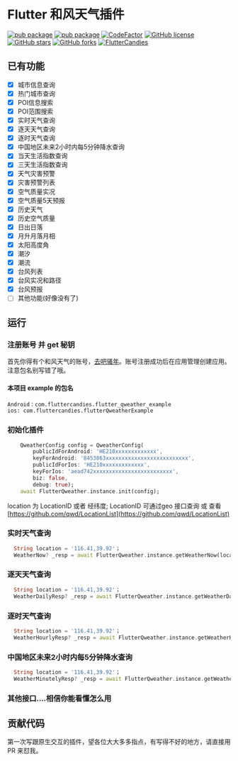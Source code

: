 # Flutter 和风天气插件 

[![pub package](https://img.shields.io/pub/v/flutter_qweather?logo=dart&label=stable&style=flat-square)](https://pub.dev/packages/flutter_qweather)
[![pub package](https://img.shields.io/pub/v/flutter_qweather?color=42a012&include_prereleases&label=dev&logo=dart&style=flat-square)](https://pub.dev/packages/flutter_qweather)
[![CodeFactor](https://img.shields.io/codefactor/grade/github/fluttercandies/flutter_qweather?logo=codefactor&logoColor=%23ffffff&style=flat-square)](https://www.codefactor.io/repository/github/fluttercandies/flutter_qweather)
[![GitHub license](https://img.shields.io/github/license/fluttercandies/flutter_qweather?style=flat-square)](https://github.com/fluttercandies/flutter_qweather/blob/master/LICENSE)
[![GitHub stars](https://img.shields.io/github/stars/fluttercandies/flutter_qweather?logo=github&style=flat-square)](https://github.com/fluttercandies/flutter_qweather/stargazers)
[![GitHub forks](https://img.shields.io/github/forks/fluttercandies/flutter_qweather?logo=github&style=flat-square)](https://github.com/fluttercandies/flutter_qweather/network)
<a target="_blank" href="https://jq.qq.com/?_wv=1027&k=5bcc0gy"><img border="0" src="https://pub.idqqimg.com/wpa/images/group.png" alt="FlutterCandies" title="FlutterCandies"></a>


## 已有功能
  - [x] 城市信息查询
  - [x] 热门城市查询
  - [x] POI信息搜索
  - [x] POI范围搜索
  - [x] 实时天气查询
  - [x] 逐天天气查询
  - [x] 逐时天气查询
  - [x] 中国地区未来2小时内每5分钟降水查询
  - [x] 当天生活指数查询
  - [x] 三天生活指数查询
  - [x] 天气灾害预警
  - [x] 灾害预警列表
  - [x] 空气质量实况
  - [x] 空气质量5天预报
  - [x] 历史天气
  - [x] 历史空气质量
  - [x] 日出日落
  - [x] 月升月落月相
  - [x] 太阳高度角
  - [x] 潮汐
  - [x] 潮流
  - [x] 台风列表
  - [x] 台风实况和路径
  - [x] 台风预报
  - [ ] 其他功能(好像没有了)

## 运行
### 注册账号 并 get 秘钥
首先你得有个和风天气的账号，[去吧骚年](https://id.qweather.com)。账号注册成功后在应用管理创建应用。注意包名别写错了哦。 

#### 本项目 example 的包名  

    Android：com.fluttercandies.flutter_qweather_example
    ios: com.fluttercandies.flutterQweatherExample
### 初始化插件
```dart
    QweatherConfig config = QweatherConfig(
        publicIdForAndroid: 'HE210xxxxxxxxxxxxx',
        keyForAndroid: '8453863xxxxxxxxxxxxxxxxxxxxxxxxxx',
        publicIdForIos: 'HE210xxxxxxxxxxxxx',
        keyForIos: 'aead742xxxxxxxxxxxxxxxxxxxxxxxxx',
        biz: false,
        debug: true);
    await FlutterQweather.instance.init(config);
```
  location 为 LocationID 或者 经纬度;
  LocationID 可通过geo 接口查询 或 查看[https://github.com/qwd/LocationList](https://github.com/qwd/LocationList)

### 实时天气查询
```dart
  String location = '116.41,39.92'；
  WeatherNow? _resp = await FlutterQweather.instance.getWeatherNow(location);
```

### 逐天天气查询

```dart
  String location = '116.41,39.92'；
  WeatherDailyResp? _resp = await FlutterQweather.instance.getWeatherDaily(location, WeatherDailyForecast.WeatherForecast3Day);
```

### 逐时天气查询
```dart
  String location = '116.41,39.92'；
  WeatherHourlyResp? _resp = await FlutterQweather.instance.getWeatherHourly(location, WeatherHourlyForecast.WeatherForecast24Hour);
```

### 中国地区未来2小时内每5分钟降水查询
```dart
  String location = '116.41,39.92'；
  WeatherMinutelyResp? _resp = await FlutterQweather.instance.getWeatherMinuteLy(location);
```
### 其他接口....相信你能看懂怎么用

## 贡献代码
第一次写跟原生交互的插件，望各位大大多多指点，有写得不好的地方，请直接用 PR 来怼我。